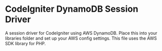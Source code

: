 CodeIgniter DynamoDB Session Driver
===================================

A session driver for CodeIgniter using AWS DynamoDB. Place this into your libraries folder and set up your AWS config settings. This file uses the AWS SDK library for PHP. 
